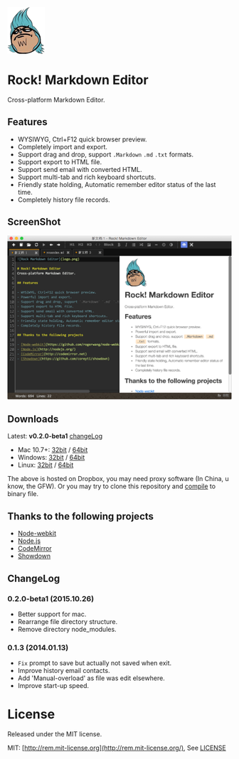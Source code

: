 ![Rock Markdown Editor](/src/logo.png)

# Rock! Markdown Editor
Cross-platform Markdown Editor.

## Features

- WYSIWYG, Ctrl+F12 quick browser preview.
- Completely import and export.
- Support drag and drop, support `.Markdown` `.md` `.txt` formats.
- Support export to HTML file.
- Support send email with converted HTML.
- Support multi-tab and rich keyboard shortcuts.
- Friendly state holding, Automatic remember editor status of the last time.
- Completely history file records.

## ScreenShot

![Rock Markdown Editor](/docs/macshow.png)

## Downloads

Latest: **v0.2.0-beta1** [changeLog](#changelog)

- Mac 10.7+: [32bit](https://www.dropbox.com/s/e9f1x258qi193es/Rock_Markdown_v0.2.0_osx32.zip?dl=0) / [64bit](https://www.dropbox.com/s/i0x1slhovyq3o0b/Rock_Markdown_v0.2.0_osx64.zip?dl=0)
- Windows: [32bit](https://www.dropbox.com/s/m5237obl3qgl3qy/Rock_Markdown_v0.2.0_win32.zip?dl=0) / [64bit](https://www.dropbox.com/s/5qon41y051ofjl2/Rock_Markdown_v0.2.0_win64.zip?dl=0)
- Linux: [32bit](https://www.dropbox.com/s/u7zoyg3mkm2oq2i/Rock_Markdown_v0.2.0_linux32.zip?dl=0) / [64bit](https://www.dropbox.com/s/otwpvfi4ycs5oj4/Rock_Markdown_v0.2.0_linux64.zip?dl=0)

The above is hosted on Dropbox, you may need proxy software (In China, u know, the GFW).
Or you may try to clone this repository and [compile](http://strongloop.com/strongblog/creating-desktop-applications-with-node-webkit/) to binary file.

## Thanks to the following projects

- [Node-webkit](https://github.com/rogerwang/node-webkit)
- [Node.js](http://nodejs.org/)
- [CodeMirror](http://codemirror.net)
- [Showdown](https://github.com/coreyti/showdown)

## ChangeLog

### 0.2.0-beta1 (2015.10.26)
- Better support for mac.
- Rearrange file directory structure.
- Remove directory node_modules.

### 0.1.3 (2014.01.13)
- `Fix` prompt to save but actually not saved when exit.
- Improve history email contacts.
- Add 'Manual-overload' as file was edit elsewhere.
- Improve start-up speed.

# License
Released under the MIT license.

MIT: [http://rem.mit-license.org](http://rem.mit-license.org/), See [LICENSE](/LICENSE)
